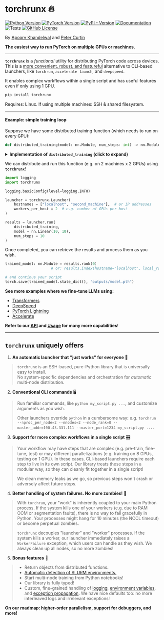 # torchrunx 🔥

[![Python Version](https://img.shields.io/python/required-version-toml?tomlFilePath=https%3A%2F%2Fraw.githubusercontent.com%2Fapoorvkh%2Ftorchrunx%2Fmain%2Fpyproject.toml)](https://github.com/apoorvkh/torchrunx/blob/main/pyproject.toml)
[![PyTorch Version](https://img.shields.io/badge/torch-%3E%3D2.0-orange)](https://github.com/pytorch/pytorch)
[![PyPI - Version](https://img.shields.io/pypi/v/torchrunx)](https://pypi.org/project/torchrunx/)
[![Documentation](https://img.shields.io/badge/Documentation-blue)](https://torchrun.xyz)
![Tests](https://img.shields.io/github/actions/workflow/status/apoorvkh/torchrunx/.github%2Fworkflows%2Fmain.yml)
[![GitHub License](https://img.shields.io/github/license/apoorvkh/torchrunx)](https://github.com/apoorvkh/torchrunx/blob/main/LICENSE)

By [Apoorv Khandelwal](https://apoorvkh.com) and [Peter Curtin](https://github.com/pmcurtin)

**The easiest way to run PyTorch on multiple GPUs or machines.**

---

**`torchrunx`** is a *functional* utility for distributing PyTorch code across devices. This is a [more convenient, robust, and featureful](#torchrunx-uniquely-offers) alternative to CLI-based launchers, like `torchrun`, `accelerate launch`, and `deepspeed`.

It enables complex workflows within a single script and has useful features even if only using 1 GPU.

```bash
pip install torchrunx
```

Requires: Linux. If using multiple machines: SSH & shared filesystem.

---

<h4>Example: simple training loop</h4>

Suppose we have some distributed training function (which needs to run on every GPU):

```python
def distributed_training(model: nn.Module, num_steps: int) -> nn.Module: ...
```

<details>
<summary><b>Implementation of <code>distributed_training</code> (click to expand)</b></summary>

```python
from __future__ import annotations
import os
import torch
import torch.nn as nn

def distributed_training(model: nn.Module, num_steps: int = 10) -> nn.Module | None:
    rank = int(os.environ['RANK'])
    local_rank = int(os.environ['LOCAL_RANK'])

    model.to(local_rank)
    ddp_model = nn.parallel.DistributedDataParallel(model, device_ids=[local_rank])
    optimizer = torch.optim.AdamW(ddp_model.parameters())

    for step in range(num_steps):
        optimizer.zero_grad()

        inputs = torch.randn(5, 10).to(local_rank)
        labels = torch.randn(5, 10).to(local_rank)
        outputs = ddp_model(inputs)

        torch.nn.functional.mse_loss(outputs, labels).backward()
        optimizer.step()

    if rank == 0:
        return model.cpu()
```

</details>

We can distribute and run this function (e.g. on 2 machines x 2 GPUs) using **`torchrunx`**!

```python
import logging
import torchrunx

logging.basicConfig(level=logging.INFO)

launcher = torchrunx.Launcher(
    hostnames = ["localhost", "second_machine"],  # or IP addresses
    workers_per_host = 2  # e.g. number of GPUs per host
)

results = launcher.run(
    distributed_training,
    model = nn.Linear(10, 10),
    num_steps = 10
)
```

Once completed, you can retrieve the results and process them as you wish.

```python
trained_model: nn.Module = results.rank(0)
                     # or: results.index(hostname="localhost", local_rank=0)

# and continue your script
torch.save(trained_model.state_dict(), "outputs/model.pth")
```

**See more examples where we fine-tune LLMs using:**
  - [Transformers](https://torchrun.xyz/examples/transformers.html)
  - [DeepSpeed](https://torchrun.xyz/examples/deepspeed.html)
  - [PyTorch Lightning](https://torchrun.xyz/examples/lightning.html)
  - [Accelerate](https://torchrun.xyz/examples/accelerate.html)

**Refer to our [API](https://torchrun.xyz/api.html) and [Usage](https://torchrun.xyz/usage/general.html) for many more capabilities!**

---

## `torchrunx` uniquely offers

1. **An automatic launcher that "just works" for everyone** 🚀

> `torchrunx` is an SSH-based, pure-Python library that is universally easy to install.<br>
> No system-specific dependencies and orchestration for *automatic* multi-node distribution.

2. **Conventional CLI commands** 🖥️

> Run familiar commands, like `python my_script.py ...`, and customize arguments as you wish.
> 
> Other launchers override `python` in a cumbersome way: e.g. `torchrun --nproc_per_node=2 --nnodes=2 --node_rank=0 --master_addr=100.43.331.111 --master_port=1234 my_script.py ...`.

3. **Support for more complex workflows in a single script** 🎛️

> Your workflow may have steps that are complex (e.g. pre-train, fine-tune, test) or may different parallelizations (e.g. training on 8 GPUs, testing on 1 GPU). In these cases, CLI-based launchers require each step to live in its own script. Our library treats these steps in a modular way, so they can cleanly fit together in a single script!
>
> 
> We clean memory leaks as we go, so previous steps won't crash or adversely affect future steps.

4. **Better handling of system failures. No more zombies!** 🧟

> With `torchrun`, your "work" is inherently coupled to your main Python process. If the system kills one of your workers (e.g. due to RAM OOM or segmentation faults), there is no way to fail gracefully in Python. Your processes might hang for 10 minutes (the NCCL timeout) or become perpetual zombies.
>
> 
> `torchrunx` decouples "launcher" and "worker" processes. If the system kills a worker, our launcher immediately raises a `WorkerFailure` exception, which users can handle as they wish. We always clean up all nodes, so no more zombies!

5. **Bonus features** 🎁

> - Return objects from distributed functions.
> - [Automatic detection of SLURM environments.](https://torchrun.xyz/usage/slurm.html)
> - Start multi-node training from Python notebooks!
> - Our library is fully typed!
> - Custom, fine-grained handling of [logging](https://torchrun.xyz/usage/logging.html), [environment variables](https://torchrun.xyz/usage/general.html#environment-variables), and [exception propagation](https://torchrun.xyz/usage/general.html#exceptions). We have nice defaults too: no more interleaved logs and irrelevant exceptions!

**On our [roadmap](https://github.com/apoorvkh/torchrunx/issues?q=is%3Aopen+is%3Aissue+label%3Aenhancement): higher-order parallelism, support for debuggers, and more!**
